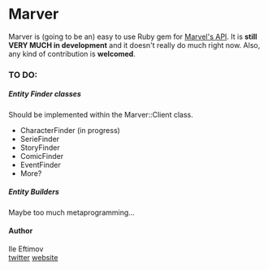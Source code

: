 Marver
======

Marver is (going to be an) easy to use Ruby gem for [Marvel's API](http://developer.marvel.com/).
It is **still VERY MUCH in development** and it doesn't really do much right now. Also, any kind of contribution is **welcomed**. 


### TO DO:

##### Entity Finder classes
Should be implemented within the Marver::Client class.

* CharacterFinder (in progress)
* SerieFinder
* StoryFinder
* ComicFinder
* EventFinder
* More?


##### Entity Builders
Maybe too much metaprogramming... 


#### Author
Ile Eftimov <br/>
[twitter](http://twitter.com/fteem)  [website](http://eftimov.net)
